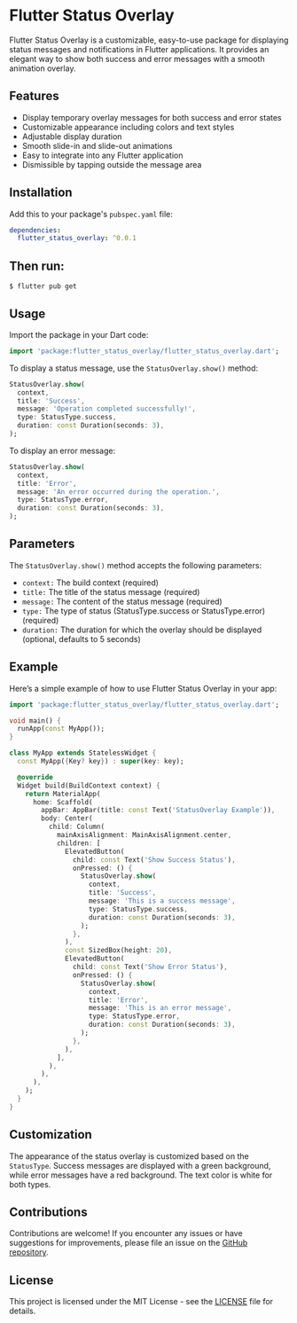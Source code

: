 # Flutter Status Overlay

Flutter Status Overlay is a customizable, easy-to-use package for displaying status messages and notifications in Flutter applications. It provides an elegant way to show both success and error messages with a smooth animation overlay.

## Features

- Display temporary overlay messages for both success and error states
- Customizable appearance including colors and text styles
- Adjustable display duration
- Smooth slide-in and slide-out animations
- Easy to integrate into any Flutter application
- Dismissible by tapping outside the message area

## Installation

Add this to your package's `pubspec.yaml` file:

```yaml
dependencies:
  flutter_status_overlay: ^0.0.1
  ```
## Then run:
`$ flutter pub get`

## Usage

Import the package in your Dart code:

```dart
import 'package:flutter_status_overlay/flutter_status_overlay.dart';
```

To display a status message, use the `StatusOverlay.show()` method:

```dart
StatusOverlay.show(
  context,
  title: 'Success',
  message: 'Operation completed successfully!',
  type: StatusType.success,
  duration: const Duration(seconds: 3),
);

```

To display an error message:

```dart
StatusOverlay.show(
  context,
  title: 'Error',
  message: 'An error occurred during the operation.',
  type: StatusType.error,
  duration: const Duration(seconds: 3),
);
```

## Parameters

The `StatusOverlay.show()` method accepts the following parameters:

- `context:` The build context (required)
- `title:` The title of the status message (required)
- `message:` The content of the status message (required)
- `type:` The type of status (StatusType.success or StatusType.error) (required)
- `duration:` The duration for which the overlay should be displayed (optional, defaults to 5 seconds)

## Example

Here’s a simple example of how to use Flutter Status Overlay in your app:

```dart
import 'package:flutter_status_overlay/flutter_status_overlay.dart';

void main() {
  runApp(const MyApp());
}

class MyApp extends StatelessWidget {
  const MyApp({Key? key}) : super(key: key);

  @override
  Widget build(BuildContext context) {
    return MaterialApp(
      home: Scaffold(
        appBar: AppBar(title: const Text('StatusOverlay Example')),
        body: Center(
          child: Column(
            mainAxisAlignment: MainAxisAlignment.center,
            children: [
              ElevatedButton(
                child: const Text('Show Success Status'),
                onPressed: () {
                  StatusOverlay.show(
                    context,
                    title: 'Success',
                    message: 'This is a success message',
                    type: StatusType.success,
                    duration: const Duration(seconds: 3),
                  );
                },
              ),
              const SizedBox(height: 20),
              ElevatedButton(
                child: const Text('Show Error Status'),
                onPressed: () {
                  StatusOverlay.show(
                    context,
                    title: 'Error',
                    message: 'This is an error message',
                    type: StatusType.error,
                    duration: const Duration(seconds: 3),
                  );
                },
              ),
            ],
          ),
        ),
      ),
    );
  }
}

```


## Customization

The appearance of the status overlay is customized based on the `StatusType`. Success messages are displayed with a green background, while error messages have a red background. The text color is white for both types.

## Contributions

Contributions are welcome! If you encounter any issues or have suggestions for improvements, please file an issue on the [GitHub repository](https://github.com/larivasi/flutter_status_overlay).

## License

This project is licensed under the MIT License - see the [LICENSE](https://github.com/larivasi/flutter_status_overlay/blob/main/LICENSE) file for details.
